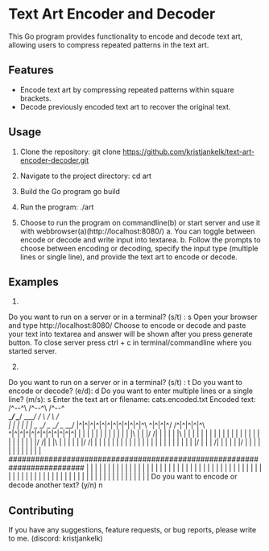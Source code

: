# Text Art Encoder and Decoder

This Go program provides functionality to encode and decode text art, allowing users to compress repeated patterns in the text art.

## Features

- Encode text art by compressing repeated patterns within square brackets.
- Decode previously encoded text art to recover the original text.

## Usage

1. Clone the repository:
      git clone https://github.com/kristjankelk/text-art-encoder-decoder.git

2. Navigate to the project directory:
      cd art

3. Build the Go program
      go build

4. Run the program:
  ./art
5. Choose to run the program on commandline(b) or start server and use it with webbrowser(a)(http://localhost:8080/)
a. You can toggle between encode or decode and write input into textarea. 
b. Follow the prompts to choose between encoding or decoding, specify the input type (multiple lines or single line), and provide the text art to encode or decode.

## Examples
1. 
Do you want to run on a server or in a terminal? (s/t) : s
Open your browser and type http://localhost:8080/
Choose to encode or decode and paste your text into textarea and answer will be shown after you press generate button.
To close server press ctrl + c in terminal/commandline where you started server.



2. 
Do you want to run on a server or in a terminal? (s/t) : t
Do you want to encode or decode? (e/d): d
Do you want to enter multiple lines or a single line? (m/s): s
Enter the text art or filename:
cats.encoded.txt
Encoded text:
                      /^--^\     /^--^\     /^--^\
                      \____/     \____/     \____/
                     /      \   /      \   /      \
                    |        | |        | |        |
                     \__  __/   \__  __/   \__  __/
|^|^|^|^|^|^|^|^|^|^|^|^\ \^|^|^|^/ /^|^|^|^|^\ \^|^|^|^|^|^|^|^|^|^|^|^|
| | | | | | | | | | | | |\ \| | |/ /| | | | | |\ \| | | | | | | | | | | |
| | | | | | | | | | | | |/ /| | |\ \| | | | | |/ /| | | | | | | | | | | |
| | | | | | | | | | | | |\/ | | | \/| | | | | |\/ | | | | | | | | | | | |
#########################################################################
| | | | | | | | | | | | | | | | | | | | | | | | | | | | | | | | | | | | |
| | | | | | | | | | | | | | | | | | | | | | | | | | | | | | | | | | | | |
Do you want to encode or decode another text? (y/n)
n

## Contributing
If you have any suggestions, feature requests, or bug reports, please write to me. (discord: kristjankelk)